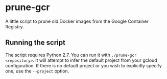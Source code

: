 # prune-gcr

A little script to prune old Docker images from the Google Container Registry.

## Running the script

The script requires Python 2.7. You can run it with `./prune-gcr <repository>`. It will attempt to infer the default project from your gcloud configuration. If there is no default project or you wish to explicitly specify one, use the `--project` option.
